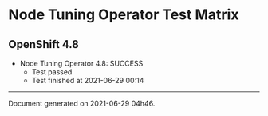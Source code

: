 
Node Tuning Operator Test Matrix
================================

OpenShift 4.8
-------------

* Node Tuning Operator 4.8: SUCCESS
  - Test passed
  - Test finished at 2021-06-29 00:14


---
Document generated on 2021-06-29 04h46.

